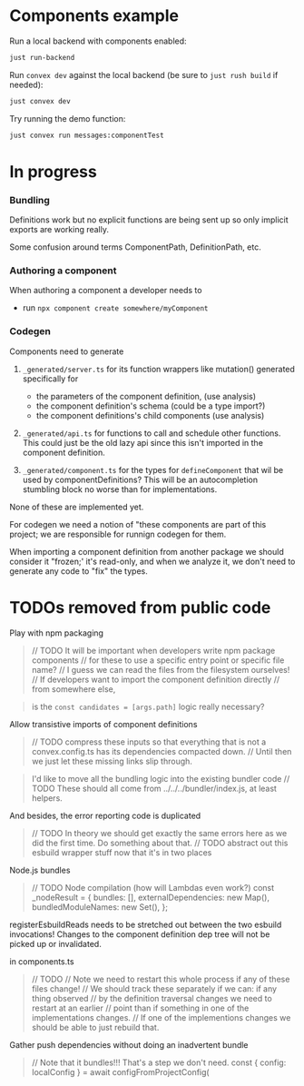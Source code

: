 # Components example

Run a local backend with components enabled:

```bash
just run-backend
```

Run `convex dev` against the local backend (be sure to `just rush build` if
needed):

```bash
just convex dev
```

Try running the demo function:

```bash
just convex run messages:componentTest
```

# In progress

### Bundling

Definitions work but no explicit functions are being sent up so only implicit
exports are working really.

Some confusion around terms ComponentPath, DefinitionPath, etc.

### Authoring a component

When authoring a component a developer needs to

- run `npx component create somewhere/myComponent`

### Codegen

Components need to generate

1. `_generated/server.ts` for its function wrappers like mutation() generated
   specifically for

   - the parameters of the component definition, (use analysis)
   - the component definition's schema (could be a type import?)
   - the component definitions's child components (use analysis)

2. `_generated/api.ts` for functions to call and schedule other functions. This
   could just be the old lazy api since this isn't imported in the component
   definition.

3. `_generated/component.ts` for the types for `defineComponent` that wil be
   used by componentDefinitions? This will be an autocompletion stumbling block
   no worse than for implementations.

None of these are implemented yet.

For codegen we need a notion of "these components are part of this project; we
are responsible for runnign codegen for them.

When importing a component definition from another package we should consider it
"frozen;' it's read-only, and when we analyze it, we don't need to generate any
code to "fix" the types.

# TODOs removed from public code

Play with npm packaging

> // TODO It will be important when developers write npm package components //
> for these to use a specific entry point or specific file name? // I guess we
> can read the files from the filesystem ourselves! // If developers want to
> import the component definition directly // from somewhere else,

> is the `const candidates = [args.path]` logic really necessary?

Allow transistive imports of component definitions

> // TODO compress these inputs so that everything that is not a
> convex.config.ts has its dependencies compacted down. // Until then we just
> let these missing links slip through.

> I'd like to move all the bundling logic into the existing bundler code // TODO
> These should all come from ../../../bundler/index.js, at least helpers.

And besides, the error reporting code is duplicated

> // TODO In theory we should get exactly the same errors here as we did the
> first time. Do something about that. // TODO abstract out this esbuild wrapper
> stuff now that it's in two places

Node.js bundles

> // TODO Node compilation (how will Lambdas even work?) const \_nodeResult = {
> bundles: [], externalDependencies: new Map(), bundledModuleNames: new Set(),
> };

registerEsbuildReads needs to be stretched out between the two esbuild
invocations! Changes to the component definition dep tree will not be picked up
or invalidated.

in components.ts

> // TODO // Note we need to restart this whole process if any of these files
> change! // We should track these separately if we can: if any thing observed
> // by the definition traversal changes we need to restart at an earlier //
> point than if something in one of the implementations changes. // If one of
> the implementions changes we should be able to just rebuild that.

Gather push dependencies without doing an inadvertent bundle

> // Note that it bundles!!! That's a step we don't need. const { config:
> localConfig } = await configFromProjectConfig(
